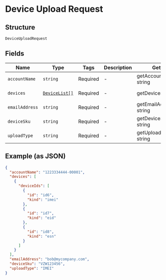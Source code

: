 
# Device Upload Request

## Structure

`DeviceUploadRequest`

## Fields

| Name | Type | Tags | Description | Getter | Setter |
|  --- | --- | --- | --- | --- | --- |
| `accountName` | `string` | Required | - | getAccountName(): string | setAccountName(string accountName): void |
| `devices` | [`DeviceList[]`](../../doc/models/device-list.md) | Required | - | getDevices(): array | setDevices(array devices): void |
| `emailAddress` | `string` | Required | - | getEmailAddress(): string | setEmailAddress(string emailAddress): void |
| `deviceSku` | `string` | Required | - | getDeviceSku(): string | setDeviceSku(string deviceSku): void |
| `uploadType` | `string` | Required | - | getUploadType(): string | setUploadType(string uploadType): void |

## Example (as JSON)

```json
{
  "accountName": "1223334444-00001",
  "devices": [
    {
      "deviceIds": [
        {
          "id": "id6",
          "kind": "imei"
        },
        {
          "id": "id7",
          "kind": "eid"
        },
        {
          "id": "id8",
          "kind": "esn"
        }
      ]
    }
  ],
  "emailAddress": "bob@mycompany.com",
  "deviceSku": "VZW123456",
  "uploadType": "IMEI"
}
```

